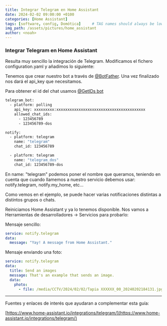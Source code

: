 ```yaml
---
title: Integrar Telegram en Home Assistant
date: 2024-02-02 09:00:00 +0100
categories: [Home Assistant]
tags: [software, config, Domótica]     # TAG names should always be lowercase
img_path: /assets/pictures/home_assistant
author: <noah>
---
```


### Integrar Telegram en Home Assistant

Resulta muy sencillo la integración de Telegram.
Modificamos el fichero configuration.yaml y añadimos lo siguiente:

Tenemos que crear nuestro bot a través de [@BotFather](https://t.me/BotFather). Una vez finalizado nos dará el api_key que necesitamos.

Para obtener el id del chat usamos [@GetIDs bot](https://t.me/getidsbot)

``` bash
telegram_bot:
  - platform: polling
    api_key: xxxxxxxxx:xxxxxxxxxxxxxxxxxxxxxxxxxxxxxxxxxxxxxxxx
    allowed_chat_ids:
      - 123456789
      - 123456789-dos

notify:
  - platform: telegram
    name: "telegram"
    chat_id: 123456789

  - platform: telegram
    name: "telegram_dos"
    chat_id: 123456789-dos
```
En name: "telegram" podemos poner el nombre que queramos, teniendo en cuenta que cuando llamemos a nuestro servicio debemos usar: notify.telegram, notify.my_home, etc...  

Como vemos en el ejemplo, se puede hacer varias notificaciones distintas a distintos grupos o chats.  

Reiniciamos Home Assistant y ya lo tenemos disponible. Nos vamos a Herramientas de desarrolladores -> Servicios para probarlo:  

Mensaje sencillo:  
``` yaml
service: notify.telegram
data:
  message: "Yay! A message from Home Assistant."
``` 

Mensaje enviando una foto:  
``` yaml
service: notify.telegram
data:
  title: Send an images
  message: That's an example that sends an image.
  data:
    photo:
      - file: /media/CCTV/2024/02/02/Tapia XXXXXX_00_20240202184131.jpg
```


***   
Fuentes y enlaces de interés que ayudaran a complementar esta guía:  

[https://www.home-assistant.io/integrations/telegram/](https://www.home-assistant.io/integrations/telegram/)  
